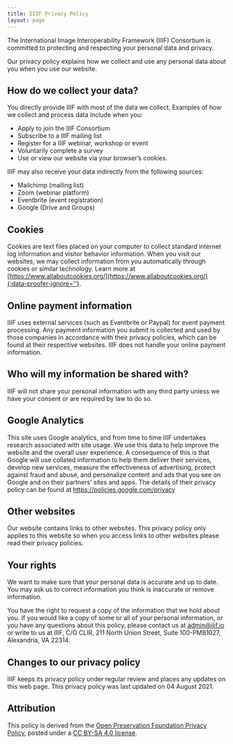 ```yaml
---
title: IIIF Privacy Policy
layout: page
---
```


The International Image Interoperability Framework (IIIF) Consortium is committed to protecting and respecting your personal data and privacy.

Our privacy policy explains how we collect and use any personal data about you when you use our website.

## How do we collect your data?

You directly provide IIIF with most of the data we collect. Examples of how we collect and process data include when you:

- Apply to join the IIIF Consortium
- Subscribe to a IIIF mailing list
- Register for a IIIF webinar, workshop or event
- Voluntarily complete a survey
- Use or view our website via your browser’s cookies.

IIIF may also receive your data indirectly from the following sources:

- Mailchimp (mailing list)
- Zoom (webinar platform)
- Eventbrite (event registration)
- Google (Drive and Groups)

## Cookies

Cookies are text files placed on your computer to collect standard internet log information and visitor behavior information. When you visit our websites, we may collect information from you automatically through cookies or similar technology. Learn more at [https://www.allaboutcookies.org/](https://www.allaboutcookies.org/){:data-proofer-ignore=''}.

## Online payment information

IIIF uses external services (such as Eventbrite or Paypal) for event payment processing. Any payment information you submit is collected and used by those companies in accordance with their privacy policies, which can be found at their respective websites. IIIF does not handle your online payment information.

## Who will my information be shared with?

IIIF will not share your personal information with any third party unless we have your consent or are required by law to do so.

## Google Analytics

This site uses Google analytics, and from time to time IIIF undertakes research associated with site usage. We use this data to help improve the website and the overall user experience. A consequence of this is that Google will use collated information to help them deliver their services, develop new services, measure the effectiveness of advertising, protect against fraud and abuse, and personalize content and ads that you see on Google and on their partners’ sites and apps. The details of their privacy policy can be found at <https://policies.google.com/privacy>

## Other websites

Our website contains links to other websites. This privacy policy only applies to this website so when you access links to other websites please read their privacy policies.

## Your rights

We want to make sure that your personal data is accurate and up to date. You may ask us to correct information you think is inaccurate or remove information.

You have the right to request a copy of the information that we hold about you. If you would like a copy of some or all of your personal information, or you have any questions about this policy, please contact us at admin@iiif.io or write to us at IIIF, C/O CLIR, 211 North Union Street, Suite 100-PMB1027, Alexandria, VA 22314.

## Changes to our privacy policy

IIIF keeps its privacy policy under regular review and places any updates on this web page. This privacy policy was last updated on 04 August 2021.

## Attribution

This policy is derived from the [Open Preservation Foundation Privacy Policy](https://openpreservation.org/privacy-policy/), posted under a [CC BY-SA 4.0 license](https://creativecommons.org/licenses/by-sa/4.0/).
